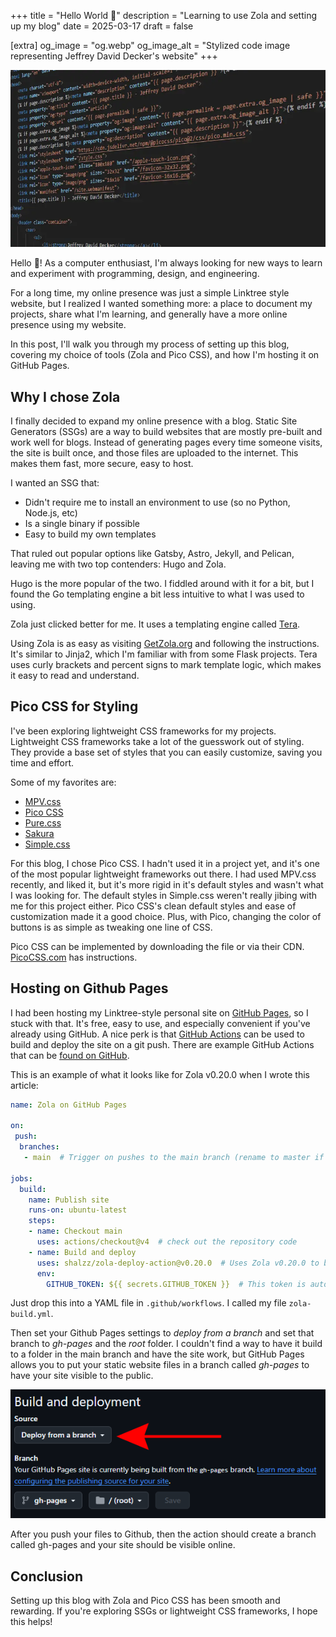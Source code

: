 +++
title = "Hello World 👋"
description = "Learning to use Zola and setting up my blog"
date = 2025-03-17
draft = false

[extra]
og_image = "og.webp"
og_image_alt = "Stylized code image representing Jeffrey David Decker's website"
+++

![Stylized code image representing Jeffrey David Decker's website](code.webp)

Hello 👋! As a computer enthusiast, I'm always looking for new ways to learn and experiment with programming, design, and engineering.

For a long time, my online presence was just a simple Linktree style website, but I realized I wanted something more: a place to document my projects, share what I'm learning, and generally have a more online presence using my website.

In this post, I'll walk you through my process of setting up this blog, covering my choice of tools (Zola and Pico CSS), and how I'm hosting it on GitHub Pages.

## Why I chose Zola

I finally decided to expand my online presence with a blog. Static Site Generators (SSGs) are a way to build websites that are mostly pre-built and work well for blogs. Instead of generating pages every time someone visits, the site is built once, and those files are uploaded to the internet. This makes them fast, more secure, easy to host.

I wanted an SSG that:

* Didn't require me to install an environment to use (so no Python, Node.js, etc)
* Is a single binary if possible
* Easy to build my own templates

That ruled out popular options like Gatsby, Astro, Jekyll, and Pelican, leaving me with two top contenders: Hugo and Zola.

Hugo is the more popular of the two. I fiddled around with it for a bit, but I found the Go templating engine a bit less intuitive to what I was used to using.

Zola just clicked better for me. It uses a templating engine called [Tera](https://keats.github.io/tera/docs/).

Using Zola is as easy as visiting [GetZola.org](https://www.getzola.org/) and following the instructions. It's similar to Jinja2, which I'm familiar with from some Flask projects. Tera uses curly brackets and percent signs to mark template logic, which makes it easy to read and understand.

## Pico CSS for Styling

I've been exploring lightweight CSS frameworks for my projects. Lightweight CSS frameworks take a lot of the guesswork out of styling. They provide a base set of styles that you can easily customize, saving you time and effort.

Some of my favorites are:

* [MPV.css](https://andybrewer.github.io/mvp/)
* [Pico CSS](https://picocss.com/)
* [Pure.css](https://purecss.io/)
* [Sakura](https://oxal.org/projects/sakura/)
* [Simple.css](https://simplecss.org/)

For this blog, I chose Pico CSS. I hadn't used it in a project yet, and it's one of the most popular lightweight frameworks out there. I had used MPV.css recently, and liked it, but it's more rigid in it's default styles and wasn't what I was looking for. The default styles in Simple.css weren't really jibing with me for this project either. Pico CSS's clean default styles and ease of customization made it a good choice. Plus, with Pico, changing the color of buttons is as simple as tweaking one line of CSS.

Pico CSS can be implemented by downloading the file or via their CDN. [PicoCSS.com](https://picocss.com/) has instructions.

## Hosting on Github Pages

I had been hosting my Linktree-style personal site on [GitHub Pages](https://pages.github.com/), so I stuck with that. It's free, easy to use, and especially convenient if you've already using GitHub. A nice perk is that [GitHub Actions](https://github.com/features/actions) can be used to build and deploy the site on a git push. There are example GitHub Actions that can be [found on GitHub](https://github.com/marketplace/actions/zola-deploy-to-pages).

This is an example of what it looks like for Zola v0.20.0 when I wrote this article:

``` yaml
name: Zola on GitHub Pages

on: 
 push:
  branches:
   - main  # Trigger on pushes to the main branch (rename to master if that is what your main branch is called)

jobs:
  build:
    name: Publish site
    runs-on: ubuntu-latest
    steps:
    - name: Checkout main
      uses: actions/checkout@v4  # check out the repository code
    - name: Build and deploy
      uses: shalzz/zola-deploy-action@v0.20.0  # Uses Zola v0.20.0 to build the site
      env:
        GITHUB_TOKEN: ${{ secrets.GITHUB_TOKEN }}  # This token is automatically provided by GitHub for deployment
```

Just drop this into a YAML file in `.github/workflows`. I called my file `zola-build.yml`.

Then set your Github Pages settings to *deploy from a branch* and set that branch to *gh-pages* and the *root* folder. I couldn't find a way to have it build to a folder in the main branch and have the site work, but GitHub Pages allows you to put your static website files in a branch called *gh-pages* to have your site visible to the public.

![GitHub Pages settings: 'Deploy from a branch' configuration](deploy%20from%20a%20branch.webp)

After you push your files to Github, then the action should create a branch called gh-pages and your site should be visible online.

## Conclusion

Setting up this blog with Zola and Pico CSS has been smooth and rewarding. If you're exploring SSGs or lightweight CSS frameworks, I hope this helps!
